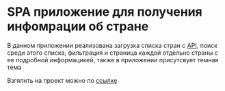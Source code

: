 # SPA приложение для получения инфомрации об стране

В данном приложении реализована загрузка списка стран с [API](https://www.yandex.ru), поиск среди этого списка, фильтрация и страница каждой отдельно страны с ее подробной информацикей, также в приложении присутсвует темная тема

Взгялнть на проект можно по [ссылке](https://twice322.github.io/Countries-API-App-with-React.js-Redux/)
